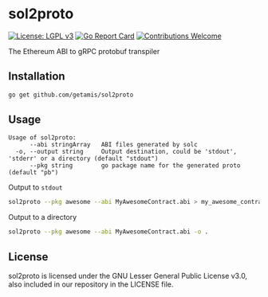 # sol2proto

[![License: LGPL v3](https://img.shields.io/badge/License-LGPL%20v3-blue.svg)](https://www.gnu.org/licenses/lgpl-3.0)
[![Go Report Card](https://goreportcard.com/badge/github.com/getamis/sol2proto)](https://goreportcard.com/report/github.com/getamis/sol2proto)
[![Contributions Welcome](https://img.shields.io/badge/contributions-welcome-brightgreen.svg?style=flat)](https://github.com/getamis/sol2proto)

The Ethereum ABI to gRPC protobuf transpiler

## Installation

```bash
go get github.com/getamis/sol2proto
```

## Usage

```text
Usage of sol2proto:
      --abi stringArray   ABI files generated by solc
  -o, --output string     Output destination, could be 'stdout', 'stderr' or a directory (default "stdout")
      --pkg string        go package name for the generated proto (default "pb")
```

Output to `stdout`

```bash
sol2proto --pkg awesome --abi MyAwesomeContract.abi > my_awesome_contract.proto
```

Output to a directory

```bash
sol2proto --pkg awesome --abi MyAwesomeContract.abi -o .
```

## License

sol2proto is licensed under the GNU Lesser General Public License v3.0, also included in our repository in the LICENSE file.
